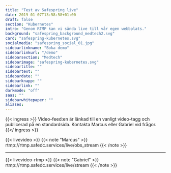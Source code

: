 ```yaml
---
title: "Test av Safespring live"
date: 2019-01-07T13:58:58+01:00
draft: false
section: "Kubernetes"
intro: "Genom RTMP kan vi sända live till vår egen webbplats."
background: "safespring_background_medtech2.svg"
card: "safespring-kubernetes.svg"
socialmedia: "safespring_social_01.jpg"
sidebarlinkname: "Boka demo"
sidebarlinkurl: "/demo"
sidebarsection: "Medtech"
sidebarimage: "safespring-kubernetes.svg"
sidebartitle: ""
sidebartext: ""
sidebardate: ""
sidebarknapp: ""
sidebarlink: ""
darkmode: "off"
saas: ""
sidebarwhitepaper: ""
aliases:
---
```


{{< ingress >}}
Video-feed:en är länkad till en vanligt video-tagg och publicerad på en standardsida. Kontakta Marcus eller Gabriel vid frågor.
{{</ ingress >}}


{{< livevideo >}}
{{< note "Marcus" >}}
rtmp://rtmp.safedc.services/live/obs_stream
{{< /note >}}

---------------------------------------------------------------------

{{< livevideo-rtmp >}}
{{< note "Gabriel" >}}
rtmp://rtmp.safedc.services/live/stream
{{< /note >}}
